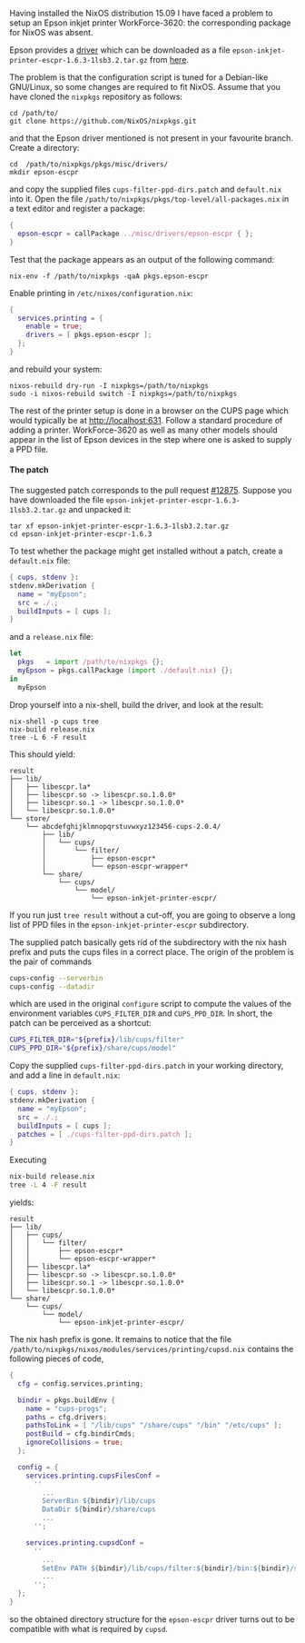 Having installed the NixOS distribution 15.09 I have faced a problem to setup an Epson inkjet printer WorkForce-3620: the corresponding package for NixOS was absent.

Epson provides a [driver](http://www.openprinting.org/driver/epson-escpr/) which can be downloaded as a file `epson-inkjet-printer-escpr-1.6.3-1lsb3.2.tar.gz` from [here](https://download3.ebz.epson.net/dsc/f/03/00/04/33/53/0177a44361d3dfeacf7f15ff4a347cef373688da/epson-inkjet-printer-escpr-1.6.3-1lsb3.2.tar.gz).

The problem is that the configuration script is tuned for a Debian-like GNU/Linux, so some changes are required to fit NixOS. Assume that you have cloned the `nixpkgs` repository as follows:
```
cd /path/to/
git clone https://github.com/NixOS/nixpkgs.git
```
and that the Epson driver mentioned is not present in your favourite branch. Create a directory:
```
cd  /path/to/nixpkgs/pkgs/misc/drivers/
mkdir epson-escpr
```
and copy the supplied files `cups-filter-ppd-dirs.patch` and `default.nix` into it. Open the file `/path/to/nixpkgs/pkgs/top-level/all-packages.nix` in a text editor and register a package:
```nix
{
  epson-escpr = callPackage ../misc/drivers/epson-escpr { };
}
```
Test that the package appears as an output of the following command:
```
nix-env -f /path/to/nixpkgs -qaA pkgs.epson-escpr
```
Enable printing in `/etc/nixos/configuration.nix`:
```nix
{
  services.printing = {
    enable = true;
    drivers = [ pkgs.epson-escpr ];
  };
}
```
and rebuild your system:
```
nixos-rebuild dry-run -I nixpkgs=/path/to/nixpkgs
sudo -i nixos-rebuild switch -I nixpkgs=/path/to/nixpkgs
```
The rest of the printer setup is done in a browser on the CUPS page which would typically be at [http://localhost:631](http://localhost:631). Follow a standard procedure of adding a printer. WorkForce-3620 as well as many other models should appear in the list of Epson devices in the step where one is asked to supply a PPD file.

#### The patch

The suggested patch corresponds to the pull request [#12875](https://github.com/NixOS/nixpkgs/pull/12875).
Suppose you have downloaded the file `epson-inkjet-printer-escpr-1.6.3-1lsb3.2.tar.gz` and unpacked it:
```
tar xf epson-inkjet-printer-escpr-1.6.3-1lsb3.2.tar.gz
cd epson-inkjet-printer-escpr-1.6.3
```
To test whether the package might get installed without a patch, create a `default.nix` file:
```nix
{ cups, stdenv }:
stdenv.mkDerivation {
  name = "myEpson";
  src = ./.;
  buildInputs = [ cups ];
}
```
and a `release.nix` file:
```nix
let
  pkgs   = import /path/to/nixpkgs {};
  myEpson = pkgs.callPackage (import ./default.nix) {};
in
  myEpson
```
Drop yourself into a nix-shell, build the driver, and look at the result:
```
nix-shell -p cups tree
nix-build release.nix
tree -L 6 -F result
```
This should yield:
```
result
├── lib/
│   ├── libescpr.la*
│   ├── libescpr.so -> libescpr.so.1.0.0*
│   ├── libescpr.so.1 -> libescpr.so.1.0.0*
│   └── libescpr.so.1.0.0*
└── store/
    └── abcdefghijklmnopqrstuvwxyz123456-cups-2.0.4/
        ├── lib/
        │   └── cups/
        │       └── filter/
        │           ├── epson-escpr*
        │           └── epson-escpr-wrapper*
        └── share/
            └── cups/
                └── model/
                    └── epson-inkjet-printer-escpr/
```
If you run just `tree result` without a cut-off, you are going to observe a long list of PPD files in the `epson-inkjet-printer-escpr` subdirectory.

The supplied patch basically gets rid of the subdirectory with the nix hash prefix and puts the cups files in a correct place. The origin of the problem is the pair of commands
```bash
cups-config --serverbin
cups-config --datadir
```
which are used in the original `configure` script to compute the values of the environment variables `CUPS_FILTER_DIR` and `CUPS_PPD_DIR`. In short, the patch can be perceived as a shortcut:
```bash
CUPS_FILTER_DIR="${prefix}/lib/cups/filter"
CUPS_PPD_DIR="${prefix}/share/cups/model"
```
Copy the supplied `cups-filter-ppd-dirs.patch` in your working directory, and add a line in `default.nix`:
```nix
{ cups, stdenv }:
stdenv.mkDerivation {
  name = "myEpson";
  src = ./.;
  buildInputs = [ cups ];
  patches = [ ./cups-filter-ppd-dirs.patch ];
}
```
Executing
```bash
nix-build release.nix
tree -L 4 -F result
```
yields:
```
result
├── lib/
│   ├── cups/
│   │   └── filter/
│   │       ├── epson-escpr*
│   │       └── epson-escpr-wrapper*
│   ├── libescpr.la*
│   ├── libescpr.so -> libescpr.so.1.0.0*
│   ├── libescpr.so.1 -> libescpr.so.1.0.0*
│   └── libescpr.so.1.0.0*
└── share/
    └── cups/
        └── model/
            └── epson-inkjet-printer-escpr/
```
The nix hash prefix is gone. It remains to notice that the file `/path/to/nixpkgs/nixos/modules/services/printing/cupsd.nix` contains the following pieces of code,
```nix
{
  cfg = config.services.printing;

  bindir = pkgs.buildEnv {
    name = "cups-progs";
    paths = cfg.drivers;
    pathsToLink = [ "/lib/cups" "/share/cups" "/bin" "/etc/cups" ];
    postBuild = cfg.bindirCmds;
    ignoreCollisions = true;
  };

  config = {   
    services.printing.cupsFilesConf =
      ''
        ...
        ServerBin ${bindir}/lib/cups
        DataDir ${bindir}/share/cups
        ...
      '';

    services.printing.cupsdConf =
      ''
        ...
        SetEnv PATH ${bindir}/lib/cups/filter:${bindir}/bin:${bindir}/sbin
        ...
      '';
  };
}
```
so the obtained directory structure for the `epson-escpr` driver turns out to be compatible with what is required by `cupsd`.
